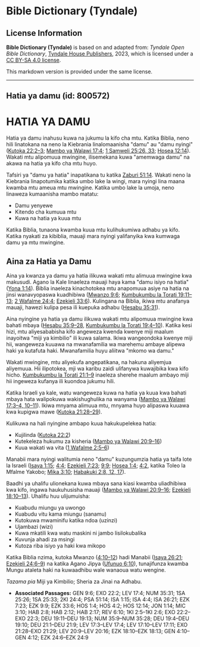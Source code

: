 # Bible Dictionary (Tyndale)

## License Information

**Bible Dictionary (Tyndale)** is based on and adapted from: _Tyndale Open Bible Dictionary_, [Tyndale House Publishers](https://tyndaleopenresources.com/), 2023, which is licensed under a [CC BY-SA 4.0 license](https://creativecommons.org/licenses/by-sa/4.0/legalcode.en).

This markdown version is provided under the same license.



--------------------------------

## Hatia ya damu (id: 800572)

HATIA YA DAMU
=============

Hatia ya damu inahusu kuwa na jukumu la kifo cha mtu. Katika Biblia, neno hili linatokana na neno la Kiebrania linalomaanisha "damu" au "damu nyingi" ([Kutoka 22:2–3](https://ref.ly/Exod22:2-Exod22:3); [Mambo ya Walawi 17:4](https://ref.ly/Lev17:4); [1 Samweli 25:26, 33](https://ref.ly/1Sam25:26,1Sam25:33); [Hosea 12:14](https://ref.ly/Hos12:14)). Wakati mtu alipomuua mwingine, ilisemekana kuwa "amemwaga damu" na akawa na hatia ya kifo cha mtu huyo.

Tafsiri ya "damu ya hatia" inapatikana tu katika [Zaburi 51:14](https://ref.ly/Ps51:14). Wakati neno la Kiebrania linapotumika katika umbo lake la wingi, mara nyingi lina maana kwamba mtu ameua mtu mwingine. Katika umbo lake la umoja, neno linaweza kumaanisha mambo matatu:

* Damu yenyewe
* Kitendo cha kumuua mtu
* Kuwa na hatia ya kuua mtu

Katika Biblia, tunaona kwamba kuua mtu kulihukumiwa adhabu ya kifo. Katika nyakati za kibiblia, mauaji mara nyingi yalifanyika kwa kumwaga damu ya mtu mwingine.

Aina za Hatia ya Damu
---------------------

Aina ya kwanza ya damu ya hatia ilikuwa wakati mtu alimuua mwingine kwa makusudi. Agano la Kale linaeleza mauaji haya kama "damu isiyo na hatia" ([Yona 1:14](https://ref.ly/Jonah1:14)). Biblia inaeleza kinachotokea mtu anapomuua asiye na hatia na jinsi wanavyopaswa kuadhibiwa ([Mwanzo 9:6](https://ref.ly/Gen9:6); [Kumbukumbu la Torati 19:11–13](https://ref.ly/Deut19:11-Deut19:13); [2 Wafalme 24:4](https://ref.ly/2Kgs24:4); [Ezekieli 33:6](https://ref.ly/Ezek33:6)). Kulingana na Biblia, ikiwa mtu anafanya mauaji, hawezi kulipa pesa ili kuepuka adhabu ([Hesabu 35:31](https://ref.ly/Num35:31)).

Aina nyingine ya hatia ya damu ilikuwa wakati mtu alipomuua mwingine kwa bahati mbaya ([Hesabu 35:9–28](https://ref.ly/Num35:9-Num35:28), [Kumbukumbu la Torati 19:4–10](https://ref.ly/Deut19:4-Deut19:10)). Katika kesi hizi, mtu aliyesababisha kifo angeweza kwenda kwenye miji maalum inayoitwa "miji ya kimbilio" ili kuwa salama. Ikiwa wangeondoka kwenye miji hii, wangeweza kuuawa na mwanafamilia wa marehemu ambaye alipewa haki ya kutafuta haki. Mwanafamilia huyu aliitwa "mkomo wa damu."

Wakati mwingine, mtu aliyekufa angepatikana, na hakuna aliyemjua aliyemuua. Hii ilipotokea, mji wa karibu zaidi ulifanywa kuwajibika kwa kifo hicho. [Kumbukumbu la Torati 21:1–9](https://ref.ly/Deut21:1-Deut21:9) inaeleza sherehe maalum ambayo miji hii ingeweza kufanya ili kuondoa jukumu hili.

Katika Israeli ya kale, watu wangeweza kuwa na hatia ya kuua kwa bahati mbaya hata walipokuwa wakishughulika na wanyama ([Mambo ya Walawi 17:3–4, 10–11](https://ref.ly/Lev17:3-Lev17:4,Lev17:10-Lev17:11)). Ikiwa mnyama alimuua mtu, mnyama huyo alipaswa kuuawa kwa kupigwa mawe ([Kutoka 21:28–29](https://ref.ly/Exod21:28-Exod21:29)).

Kulikuwa na hali nyingine ambapo kuua hakukupelekea hatia:

* Kujilinda ([Kutoka 22:2](https://ref.ly/Exod22:2))
* Kutekeleza hukumu za kisheria ([Mambo ya Walawi 20:9–16](https://ref.ly/Lev20:9-Lev20:16))
* Kuua wakati wa vita ([1 Wafalme 2:5–6](https://ref.ly/1Kgs2:5-1Kgs2:6))

Manabii mara nyingi walitumia neno "damu" kuzungumzia hatia ya taifa lote la Israeli ([Isaya 1:15](https://ref.ly/Isa1:15); [4:4](https://ref.ly/Isa4:4); [Ezekieli 7:23](https://ref.ly/Ezek7:23); [9:9](https://ref.ly/Ezek9:9); [Hosea 1:4](https://ref.ly/Hos1:4); [4:2](https://ref.ly/Hos4:2), katika Toleo la Mfalme Yakobo; [Mika 3:10](https://ref.ly/Mic3:10); [Habakuki 2:8, 12, 17](https://ref.ly/Hab2:8,Hab2:12,Hab2:17)).

Baadhi ya uhalifu ulionekana kuwa mbaya sana kiasi kwamba uliadhibiwa kwa kifo, ingawa haukuhusisha mauaji ([Mambo ya Walawi 20:9–16](https://ref.ly/Lev20:9-Lev20:16); [Ezekieli 18:10–13](https://ref.ly/Ezek18:10-Ezek18:13)). Uhalifu huu ulijumuisha:

* Kuabudu miungu ya uwongo
* Kuabudu vitu kama miungu (sanamu)
* Kutokuwa mwaminifu katika ndoa (uzinzi)
* Ujambazi (wizi)
* Kuwa mkatili kwa watu maskini ni jambo lisilokubalika
* Kuvunja ahadi za msingi
* Kutoza riba isiyo ya haki kwa mikopo

Katika Biblia nzima, kutoka Mwanzo ([4:10–12](https://ref.ly/Gen4:10-Gen4:12)) hadi Manabii ([Isaya 26:21](https://ref.ly/Isa26:21); [Ezekieli 24:6–9](https://ref.ly/Ezek24:6-Ezek24:9)) na katika Agano Jipya ([Ufunuo 6:10](https://ref.ly/Rev6:10)), tunajifunza kwamba Mungu ataleta haki na kuwaadhibu wale wanaoua watu wengine.

*Tazama pia* Miji ya Kimbilio; Sheria za Jinai na Adhabu.

* **Associated Passages:** GEN 9:6; EXO 22:2; LEV 17:4; NUM 35:31; 1SA 25:26; 1SA 25:33; 2KI 24:4; PSA 51:14; ISA 1:15; ISA 4:4; ISA 26:21; EZK 7:23; EZK 9:9; EZK 33:6; HOS 1:4; HOS 4:2; HOS 12:14; JON 1:14; MIC 3:10; HAB 2:8; HAB 2:12; HAB 2:17; REV 6:10; 1KI 2:5–1KI 2:6; EXO 22:2–EXO 22:3; DEU 19:11–DEU 19:13; NUM 35:9–NUM 35:28; DEU 19:4–DEU 19:10; DEU 21:1–DEU 21:9; LEV 17:3–LEV 17:4; LEV 17:10–LEV 17:11; EXO 21:28–EXO 21:29; LEV 20:9–LEV 20:16; EZK 18:10–EZK 18:13; GEN 4:10–GEN 4:12; EZK 24:6–EZK 24:9

